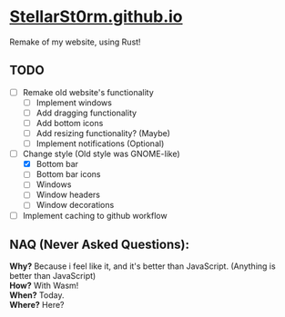 # [StellarSt0rm.github.io](stellarst0rm.github.io)
Remake of my website, using Rust!

## TODO
- [ ] Remake old website's functionality
  - [ ] Implement windows
  - [ ] Add dragging functionality
  - [ ] Add bottom icons
  - [ ] Add resizing functionality? (Maybe)
  - [ ] Implement notifications (Optional)
- [ ] Change style (Old style was GNOME-like)
  - [X] Bottom bar
  - [ ] Bottom bar icons
  - [ ] Windows
  - [ ] Window headers
  - [ ] Window decorations
- [ ] Implement caching to github workflow

## NAQ (Never Asked Questions):
**Why?** Because i feel like it, and it's better than JavaScript. (Anything is better than JavaScript) \
**How?** With Wasm! \
**When?** Today. \
**Where?** Here?
